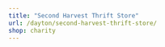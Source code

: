 ```yaml
---
title: "Second Harvest Thrift Store"
url: /dayton/second-harvest-thrift-store/
shop: charity
---
```

